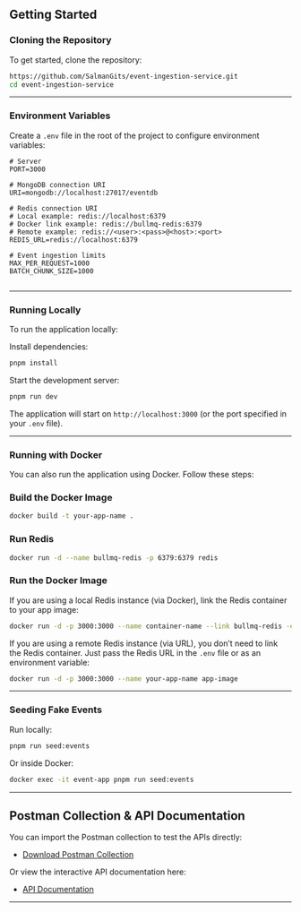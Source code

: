 ## Getting Started

### Cloning the Repository

To get started, clone the repository:

```bash
https://github.com/SalmanGits/event-ingestion-service.git
cd event-ingestion-service
```

---

### Environment Variables

Create a `.env` file in the root of the project to configure environment variables:

```env
# Server
PORT=3000

# MongoDB connection URI
URI=mongodb://localhost:27017/eventdb

# Redis connection URI
# Local example: redis://localhost:6379
# Docker link example: redis://bullmq-redis:6379
# Remote example: redis://<user>:<pass>@<host>:<port>
REDIS_URL=redis://localhost:6379

# Event ingestion limits
MAX_PER_REQUEST=1000
BATCH_CHUNK_SIZE=1000


```
---

### Running Locally

To run the application locally:

Install dependencies:

   ```bash
   pnpm install
   ```

Start the development server:

   ```bash
   pnpm run dev
   ```

The application will start on `http://localhost:3000` (or the port specified in your `.env` file).

---

### Running with Docker

You can also run the application using Docker. Follow these steps:

### Build the Docker Image

```bash
docker build -t your-app-name .
```
### Run Redis

```bash
docker run -d --name bullmq-redis -p 6379:6379 redis

```

### Run the Docker Image

If you are using a local Redis instance (via Docker), link the Redis container to your app image:

```bash
docker run -d -p 3000:3000 --name container-name --link bullmq-redis -e REDIS_HOST=bullmq-redis image-name

```

If you are using a remote Redis instance (via URL), you don’t need to link the Redis container. Just pass the Redis URL in the `.env` file or as an environment variable:

```bash
docker run -d -p 3000:3000 --name your-app-name app-image
```

---

### Seeding Fake Events 

Run locally:

```bash
pnpm run seed:events

```
Or inside Docker:
```bash
docker exec -it event-app pnpm run seed:events

```

---


## Postman Collection & API Documentation

You can import the Postman collection to test the APIs directly:

- [Download Postman Collection](https://drive.google.com/file/d/1TnRTTp7i80KedCesMCLaG2dj__Zct1Cp/view?usp=sharing)

Or view the interactive API documentation here:

- [API Documentation](https://documenter.getpostman.com/view/24310390/2sB3BEnA6y#ce7796e5-5a83-4747-ae15-023dac47ece7) 

---
